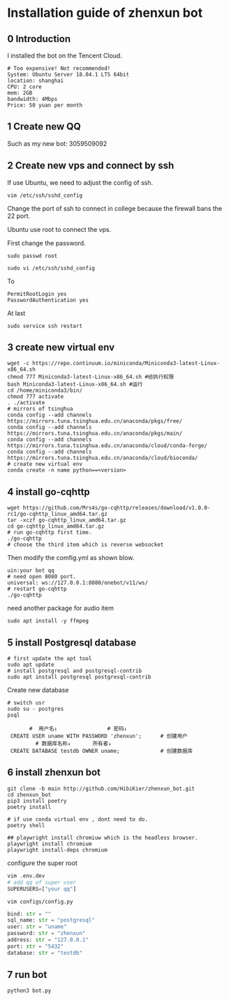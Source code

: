 # Installation guide of zhenxun bot
## 0 Introduction
I installed the bot on the Tencent Cloud.
```
# Too expensive! Not recommended!
System: Ubuntu Server 18.04.1 LTS 64bit
location: shanghai
CPU: 2 core
mem: 2GB
bandwidth: 4Mbps
Price: 50 yuan per month
```

## 1 Create new QQ
Such as my new bot: 3059509092
## 2 Create new vps and connect by ssh
If use Ubuntu, we need to adjust the config of ssh.
```shell
vim /etc/ssh/sshd_config
```
Change the port of ssh to connect in college because the firewall bans the 22 port.

Ubuntu use root to connect the vps.

First change the password.
```shell
sudo passwd root
```
```shell
sudo vi /etc/ssh/sshd_config 
```
To
```shell
PermitRootLogin yes
PasswordAuthentication yes
```
At last
```shell
sudo service ssh restart
```
## 3 create new virtual env
```shell
wget -c https://repo.continuum.io/miniconda/Miniconda3-latest-Linux-x86_64.sh
chmod 777 Miniconda3-latest-Linux-x86_64.sh #给执行权限
bash Miniconda3-latest-Linux-x86_64.sh #运行
cd /home/miniconda3/bin/
chmod 777 activate 
. ./activate
# mirrors of tsinghua
conda config --add channels https://mirrors.tuna.tsinghua.edu.cn/anaconda/pkgs/free/
conda config --add channels https://mirrors.tuna.tsinghua.edu.cn/anaconda/pkgs/main/
conda config --add channels https://mirrors.tuna.tsinghua.edu.cn/anaconda/cloud/conda-forge/
conda config --add channels https://mirrors.tuna.tsinghua.edu.cn/anaconda/cloud/bioconda/
# create new virtual env
conda create -n name python==<version>
```
## 4 install go-cqhttp
```shell
wget https://github.com/Mrs4s/go-cqhttp/releases/download/v1.0.0-rc1/go-cqhttp_linux_amd64.tar.gz
tar -xczf go-cqhttp_linux_amd64.tar.gz
cd go-cqhttp_linux_amd64.tar.gz
# run go-cqhttp first time.
./go-cqhttp
# choose the third item which is reverse websocket
```
Then modify the comfig.yml as shown blow.
```config
uin:your bot qq
# need open 8080 port.
universal: ws://127.0.0.1:8080/onebot/v11/ws/
# restart go-cqhttp
./go-cqhttp
```
need another package for audio item
```shell
sudo apt install -y ffmpeg
```
## 5 install Postgresql database
```shell
# first update the apt tool
sudo apt update
# install postgresql and postgresql-contrib
sudo apt install postgresql postgresql-contrib
```
Create new database
```shell
# switch usr
sudo su - postgres
psql
```
```psql
       #  用户名↓                # 密码↓
 CREATE USER uname WITH PASSWORD 'zhenxun';      # 创建用户
         # 数据库名称↓       所有者↓
 CREATE DATABASE testdb OWNER uname;             # 创建数据库
```
## 6 install zhenxun bot
```shell
git clone -b main http://github.com/HibiKier/zhenxun_bot.git
cd zhenxun_bot
pip3 install poetry     
poetry install          

# if use conda virtual env , dont need to do.
poetry shell            

## playwright install chromiuw which is the headless browser.
playwright install chromium
playwright install-deps chromium
```
configure the super root
```python
vim .env.dev 
# add qq of super user
SUPERUSERS=["your qq"]
```
```shell
vim configs/config.py
```
```python
bind: str = ""  
sql_name: str = "postgresql"
user: str = "uname"
password: str = "zhenxun"
address: str = "127.0.0.1"
port: str = "5432"
database: str = "testdb"
```
## 7 run bot
```shell
python3 bot.py
```
